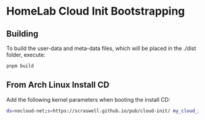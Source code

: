 # HomeLab Cloud Init Bootstrapping
## Building
To build the user-data and meta-data files, which will be placed in the ./dist
folder, execute:
```sh
pnpm build
```

## From Arch Linux Install CD
Add the following kernel parameters when booting the install CD:
```bash
ds=nocloud-net;s=https://scraswell.github.io/pub/cloud-init/ my_cloud_init_config={"user":"{username}","hostname":"{somehostname}"}
```